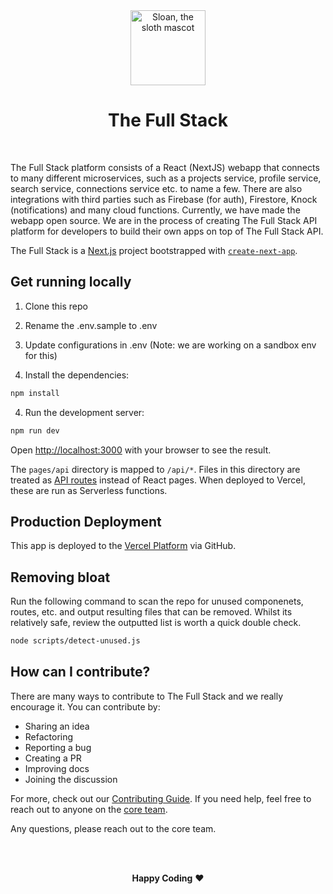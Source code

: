 <div align="center">
<img alt="Sloan, the sloth mascot" width="120px" src="https://thefullstack.network/assets/icons/thefullstack-circle.webp">
  <br>
  <h1>The Full Stack</h1>
</div>
<br>

The Full Stack platform consists of a React (NextJS) webapp that connects
to many different microservices, such as a projects service, profile service,
search service, connections service etc. to name a few. There are also
integrations with third parties such as Firebase (for auth), Firestore, Knock
(notifications) and many cloud functions. Currently, we have made the webapp
open source. We are in the process of creating The Full Stack API platform
for developers to build their own apps on top of The Full Stack API.

The Full Stack is a [Next.js](https://nextjs.org/) project bootstrapped with
[`create-next-app`](https://github.com/vercel/next.js/tree/canary/packages/create-next-app).

## Get running locally

1. Clone this repo

2. Rename the .env.sample to .env

3. Update configurations in .env (Note: we are working on a sandbox env for this)

4. Install the dependencies:

```bash
npm install
```

4. Run the development server:

```bash
npm run dev
```

Open [http://localhost:3000](http://localhost:3000) with your browser to see
the result.

The `pages/api` directory is mapped to `/api/*`. Files in this directory are
treated as [API routes](https://nextjs.org/docs/api-routes/introduction) instead
of React pages. When deployed to Vercel, these are run as Serverless functions.

## Production Deployment

This app is deployed to the [Vercel Platform](https://vercel.com/import?utm_medium=default-template&filter=next.js&utm_source=create-next-app&utm_campaign=create-next-app-readme) via GitHub.

## Removing bloat

Run the following command to scan the repo for unused componenets, routes, etc.
and output resulting files that can be removed. Whilst its relatively safe,
review the outputted list is worth a quick double check.

```bash
node scripts/detect-unused.js
```

## How can I contribute?

There are many ways to contribute to The Full Stack and we really encourage it.
You can contribute by:

- Sharing an idea
- Refactoring
- Reporting a bug
- Creating a PR
- Improving docs
- Joining the discussion

For more, check out our [Contributing Guide](CONTRIBUTING.md). If you need help,
feel free to reach out to anyone on the [core team](#core-team).

Any questions, please reach out to the core team.

<br>

<p align="center">
  <br>
  <strong>Happy Coding</strong> ❤️
</p>
